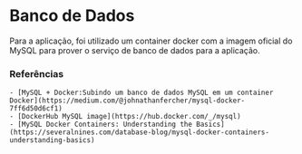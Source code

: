 # Banco de Dados
Para a aplicação, foi utilizado um container docker com a imagem oficial do MySQL para prover o serviço de banco de dados para a aplicação.

### Referências
    - [MySQL + Docker:Subindo um banco de dados MySQL em um container Docker](https://medium.com/@johnathanfercher/mysql-docker-7ff6d50d6cf1)
    - [DockerHub MySQL image](https://hub.docker.com/_/mysql)
    - [MySQL Docker Containers: Understanding the Basics](https://severalnines.com/database-blog/mysql-docker-containers-understanding-basics)